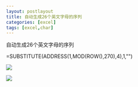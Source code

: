 ```yaml
---
layout: postlayout
title: 自动生成26个英文字母的序列
categories: [excel]
tags: [excel,char]
---
```

自动生成26个英文字母的序列

=SUBSTITUTE(ADDRESS(1,MOD(ROW(),270),4),1,"")

![](http://files.c.excelhome.net/forum/201109/23/1126258xd08uxg9dlc9d00.gif)

![](http://files.c.excelhome.net/forum/201109/23/113652w8dwxne7fgo7xz2o.gif)